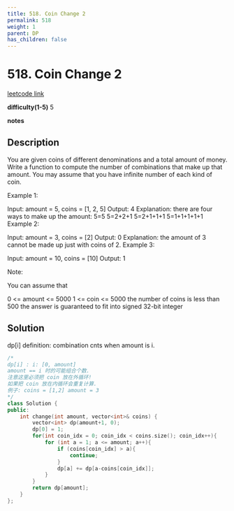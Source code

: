 ```yaml
---
title: 518. Coin Change 2
permalink: 518
weight: 1
parent: DP
has_children: false
---
```

# 518. Coin Change 2
[leetcode link](https://leetcode.com/problems/coin-change-2/)

**difficulty(1-5)** 
5

**notes**   


## Description
You are given coins of different denominations and a total amount of money. Write a function to compute the number of combinations that make up that amount. You may assume that you have infinite number of each kind of coin.

 

Example 1:

Input: amount = 5, coins = [1, 2, 5]
Output: 4
Explanation: there are four ways to make up the amount:
5=5
5=2+2+1
5=2+1+1+1
5=1+1+1+1+1
Example 2:

Input: amount = 3, coins = [2]
Output: 0
Explanation: the amount of 3 cannot be made up just with coins of 2.
Example 3:

Input: amount = 10, coins = [10] 
Output: 1
 

Note:

You can assume that

0 <= amount <= 5000
1 <= coin <= 5000
the number of coins is less than 500
the answer is guaranteed to fit into signed 32-bit integer

## Solution
dp[i] definition: combination cnts when amount is i.

```c++
/*
dp[i] : i: [0, amount] 
amount == i 时的可能组合个数.
注意这里必须把 coin 放在外循环! 
如果把 coin 放在内循环会重复计算. 
例子: coins = [1,2] amount = 3
*/
class Solution {
public:
    int change(int amount, vector<int>& coins) {
        vector<int> dp(amount+1, 0);
        dp[0] = 1;
        for(int coin_idx = 0; coin_idx < coins.size(); coin_idx++){
            for (int a = 1; a <= amount; a++){
                if (coins[coin_idx] > a){
                    continue;
                }
                dp[a] += dp[a-coins[coin_idx]];
            }
        }
        return dp[amount];
    }
};
```

<!-- 
Default label
{: .label }

Blue label
{: .label .label-blue }

Stable
{: .label .label-green }

New release
{: .label .label-purple }

Coming soon
{: .label .label-yellow }

Deprecated
{: .label .label-red } -->

